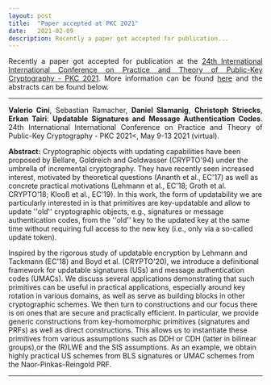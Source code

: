```yaml
---
layout: post
title:  "Paper accepted at PKC 2021"
date:   2021-02-09
description: Recently a paper got accepted for publication...
---
```


<p class="blockquote" align="justify">Recently a paper got accepted for publication at the <a href="https://pkc.iacr.org/2021/" target="_blank">24th International  International Conference on Practice and Theory of Public-Key Cryptography - PKC 2021</a>. More information can be found <a href="https://profet.at/pubs/" target="_blank">here</a> and the abstracts can be found below.</p>

<hr> 

<p class="blockquote" align="justify"><b>Valerio Cini</b>, Sebastian Ramacher, <b>Daniel Slamanig</b>, <b>Christoph Striecks</b>, <b>Erkan Tairi</b>: <b>Updatable Signatures and Message Authentication Codes</b>. 24th International  International Conference on Practice and Theory of Public-Key Cryptography - PKC 2021<, May 9-13 2021 (virtual).</p>

<p><b>Abstract:</b> Cryptographic objects with updating capabilities have been proposed by Bellare, Goldreich and Goldwasser (CRYPTO'94) under the umbrella of incremental cryptography. They have recently seen increased interest, motivated by theoretical questions (Ananth et al., EC'17) as well as concrete practical motivations (Lehmann et al., EC'18; Groth et al. CRYPTO'18; Klooß et al., EC'19). In this work, the form of updatability we are particularly interested in is that primitives are key-updatable and allow to update ''old'' cryptographic objects, e.g., signatures or message authentication codes, from the ''old'' key to the updated key at the same time without requiring full access to the new key (i.e., only via a so-called update token).<br>

Inspired by the rigorous study of updatable encryption by Lehmann and Tackmann (EC'18) and Boyd et al. (CRYPTO'20), we introduce a definitional framework for updatable signatures (USs) and message authentication codes (UMACs). We discuss several applications demonstrating that such primitives can be useful in practical applications, especially around key rotation in various domains, as well as serve as building blocks in other cryptographic schemes. We then turn to constructions and our focus there is on ones that are secure and practically efficient. In particular, we provide generic constructions from key-homomorphic primitives (signatures and PRFs) as well as direct constructions. This allows us to instantiate these primitives from various assumptions such as DDH or CDH (latter in bilinear groups),or the (R)LWE and the SIS assumptions. As an example, we obtain highly practical US schemes from BLS signatures or UMAC schemes from the Naor-Pinkas-Reingold PRF. </p>
<hr>  
